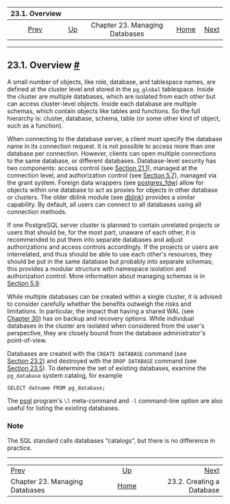 <!--?xml version="1.0" encoding="UTF-8" standalone="no"?-->

|                           23.1. Overview                          |                                                                |                                |                                                       |                                                              |
| :---------------------------------------------------------------: | :------------------------------------------------------------- | :----------------------------: | ----------------------------------------------------: | -----------------------------------------------------------: |
| [Prev](managing-databases.html "Chapter 23. Managing Databases")  | [Up](managing-databases.html "Chapter 23. Managing Databases") | Chapter 23. Managing Databases | [Home](index.html "PostgreSQL 17devel Documentation") |  [Next](manage-ag-createdb.html "23.2. Creating a Database") |

***

## 23.1. Overview [#](#MANAGE-AG-OVERVIEW)

A small number of objects, like role, database, and tablespace names, are defined at the cluster level and stored in the `pg_global` tablespace. Inside the cluster are multiple databases, which are isolated from each other but can access cluster-level objects. Inside each database are multiple schemas, which contain objects like tables and functions. So the full hierarchy is: cluster, database, schema, table (or some other kind of object, such as a function).

When connecting to the database server, a client must specify the database name in its connection request. It is not possible to access more than one database per connection. However, clients can open multiple connections to the same database, or different databases. Database-level security has two components: access control (see [Section 21.1](auth-pg-hba-conf.html "21.1. The pg_hba.conf File")), managed at the connection level, and authorization control (see [Section 5.7](ddl-priv.html "5.7. Privileges")), managed via the grant system. Foreign data wrappers (see [postgres\_fdw](postgres-fdw.html "F.37. postgres_fdw — access data stored in external PostgreSQL servers")) allow for objects within one database to act as proxies for objects in other database or clusters. The older dblink module (see [dblink](dblink.html "F.12. dblink — connect to other PostgreSQL databases")) provides a similar capability. By default, all users can connect to all databases using all connection methods.

If one PostgreSQL server cluster is planned to contain unrelated projects or users that should be, for the most part, unaware of each other, it is recommended to put them into separate databases and adjust authorizations and access controls accordingly. If the projects or users are interrelated, and thus should be able to use each other's resources, they should be put in the same database but probably into separate schemas; this provides a modular structure with namespace isolation and authorization control. More information about managing schemas is in [Section 5.9](ddl-schemas.html "5.9. Schemas").

While multiple databases can be created within a single cluster, it is advised to consider carefully whether the benefits outweigh the risks and limitations. In particular, the impact that having a shared WAL (see [Chapter 30](wal.html "Chapter 30. Reliability and the Write-Ahead Log")) has on backup and recovery options. While individual databases in the cluster are isolated when considered from the user's perspective, they are closely bound from the database administrator's point-of-view.

Databases are created with the `CREATE DATABASE` command (see [Section 23.2](manage-ag-createdb.html "23.2. Creating a Database")) and destroyed with the `DROP DATABASE` command (see [Section 23.5](manage-ag-dropdb.html "23.5. Destroying a Database")). To determine the set of existing databases, examine the `pg_database` system catalog, for example

    SELECT datname FROM pg_database;

The [psql](app-psql.html "psql") program's `\l` meta-command and `-l` command-line option are also useful for listing the existing databases.

### Note

The SQL standard calls databases “catalogs”, but there is no difference in practice.

***

|                                                                   |                                                                |                                                              |
| :---------------------------------------------------------------- | :------------------------------------------------------------: | -----------------------------------------------------------: |
| [Prev](managing-databases.html "Chapter 23. Managing Databases")  | [Up](managing-databases.html "Chapter 23. Managing Databases") |  [Next](manage-ag-createdb.html "23.2. Creating a Database") |
| Chapter 23. Managing Databases                                    |      [Home](index.html "PostgreSQL 17devel Documentation")     |                                    23.2. Creating a Database |

